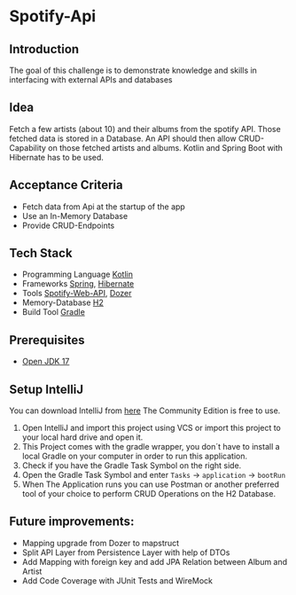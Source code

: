 # Spotify-Api

## Introduction
The goal of this challenge is to demonstrate knowledge and skills in interfacing with external APIs and databases

## Idea
Fetch a few artists (about 10) and their albums from the spotify API. Those fetched data is stored in a Database.
An API should then allow CRUD-Capability on those fetched artists and albums.
Kotlin and Spring Boot with Hibernate has to be used.

## Acceptance Criteria
- Fetch data from Api at the startup of the app
- Use an In-Memory Database
- Provide CRUD-Endpoints

## Tech Stack
- Programming Language [Kotlin](https://kotlinlang.org/docs/getting-started.html)
- Frameworks [Spring](https://spring.io/), [Hibernate](https://hibernate.org/)
- Tools [Spotify-Web-API](https://github.com/spotify-web-api-java/spotify-web-api-java), [Dozer](https://github.com/DozerMapper/dozer)
- Memory-Database [H2](https://www.h2database.com/html/main.html)
- Build Tool [Gradle](https://gradle.org/)

## Prerequisites
- [Open JDK 17](https://www.oracle.com/java/technologies/downloads/#java17)

## Setup IntelliJ
You can download IntelliJ from [here](https://www.jetbrains.com/de-de/idea/download/#section=windows) The Community Edition is free to use.

1. Open IntelliJ and import this project using VCS or import this project to your local hard drive and open it.
2. This Project comes with the gradle wrapper, you don´t have to install a local Gradle on your computer in order to run this application.
3. Check if you have the Gradle Task Symbol on the right side.
4. Open the Gradle Task Symbol and enter `Tasks` -> `application` -> `bootRun`
5. When The Application runs you can use Postman or another preferred tool of your choice to perform CRUD Operations on the H2 Database.

## Future improvements:
- Mapping upgrade from Dozer to mapstruct
- Split API Layer from Persistence Layer with help of DTOs
- Add Mapping with foreign key and add JPA Relation between Album and Artist
- Add Code Coverage with JUnit Tests and WireMock
